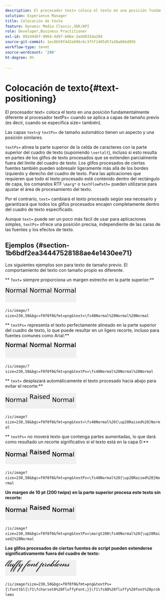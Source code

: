 ```yaml
---
description: El procesador text= coloca el texto en una posición fundamentalmente diferente al procesador textPs= cuando se aplica a capas de tamaño previo (es decir, cuando se especifica size= también).
solution: Experience Manager
title: Colocación de texto
feature: Dynamic Media Classic,SDK/API
role: Developer,Business Practitioner
exl-id: 092444bf-9964-4d97-b06e-3add033da284
source-git-commit: 1ec8b59f442eb96c6c3f5f1405d57a38a86bd056
workflow-type: tm+mt
source-wordcount: '280'
ht-degree: 0%

---
```


# Colocación de texto{#text-positioning}

El procesador text= coloca el texto en una posición fundamentalmente diferente al procesador textPs= cuando se aplica a capas de tamaño previo (es decir, cuando se especifica size= también).

Las capas `text=`y `textPs=` de tamaño automático tienen un aspecto y una posición similares.

`textPs=` alinea la parte superior de la celda de caracteres con la parte superior del cuadro de texto (suponiendo  `\vertalt`), incluso si esto resulta en partes de los glifos de texto procesados que se extienden parcialmente fuera del límite del cuadro de texto. Los glifos procesados de ciertas fuentes también pueden sobresalir ligeramente más allá de los bordes izquierdo y derecho del cuadro de texto. Para las aplicaciones que requieren que todo el texto procesado esté contenido dentro del rectángulo de capa, los comandos RTF `\marg*` o `textFlowPath=` pueden utilizarse para ajustar el área de procesamiento del texto.

Por el contrario, `text=` cambiará el texto procesado según sea necesario y garantizará que todos los glifos procesados encajen completamente dentro del cuadro de texto especificado.

Aunque `text=` puede ser un poco más fácil de usar para aplicaciones simples, `textPs=` ofrece una posición precisa, independiente de las caras de las fuentes y los efectos de texto.

## Ejemplos {#section-1b6bdf2ea34447528188ae4e1430ee71}

Los siguientes ejemplos son para texto de tamaño previo. El comportamiento del texto con tamaño propio es diferente.

** `Text=` siempre proporciona un margen estrecho en la parte superior:**

![](assets/tp01.png)

`/is/image/?size=230,50&bgc=f0f0f0&fmt=png&text=\fs40Normal%20Normal%20Normal`

** `textPs=` representa el texto perfectamente alineado en la parte superior del cuadro de texto, lo que puede resultar en un ligero recorte, incluso para fuentes comunes como Arial:**

![](assets/tp02.png)

`/is/image/?size=230,50&bgc=f0f0f0&fmt=png&textPs=\fs40Normal%20Normal%20Normal`

** `text=` desplazará automáticamente el texto procesado hacia abajo para evitar el recorte:**

![](assets/tp03.png)

`/is/image?size=230,50&bgc=f0f0f0&fmt=png&text=\fs40Normal%20{\up20Raised%20}Normal`

** `textPs=` no moverá texto que contenga partes aumentadas, lo que dará como resultado un recorte significativo si el texto está en la capa 0:**

![](assets/tp04.png)

`/is/image?size=230,50&bgc=f0f0f0&fmt=png&textPs=\fs40Normal%20{\up20Raised%20}Normal`

**Un margen de 10 pt (200 twips) en la parte superior procesa este texto sin recorte:**

![](assets/tp05.png)

`/is/image?size=230,50&bgc=f0f0f0&fmt=png&textPs=\margt200\fs40Normal%20{\up20Raised}%20Normal`

**Los glifos procesados de ciertas fuentes de script pueden extenderse significativamente fuera del cuadro de texto:**

![](assets/tp06.png)

`/is/image?size=230,50&bgc=f0f0f0&fmt=png&textPs={\fonttbl{\f1\fcharset0%20FluffyFont;}}\f1\fs88%20fluffy%20font%20problems`
